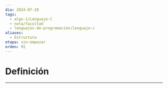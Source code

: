 ```yaml
---
dia: 2024-07-28
tags:
  - algo-1/Lenguaje-C
  - nota/facultad
  - lenguajes-de-programación/lenguaje-c
aliases:
  - Estructura
etapa: sin-empezar
orden: 91
---
```

# Definición
---
